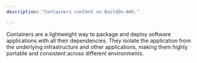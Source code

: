 ```yaml
---
description: "Containers content on BuildOn.AWS."

---
```

Containers are a lightweight way to package and deploy software applications with all their dependencies. They isolate the application from the underlying infrastructure and other applications, making them highly portable and consistent across different environments. 
